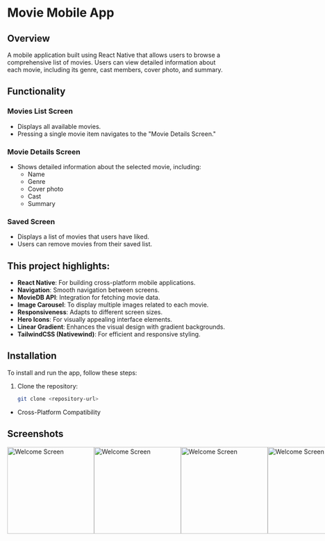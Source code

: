 # Movie Mobile App

## Overview
A mobile application built using React Native that allows users to browse a comprehensive list of movies. Users can view detailed information about each movie, including its genre, cast members, cover photo, and summary.

## Functionality

### Movies List Screen
- Displays all available movies.
- Pressing a single movie item navigates to the "Movie Details Screen."

### Movie Details Screen
- Shows detailed information about the selected movie, including:
  - Name
  - Genre
  - Cover photo
  - Cast
  - Summary

### Saved Screen
- Displays a list of movies that users have liked.
- Users can remove movies from their saved list.

## This project highlights:
- **React Native**: For building cross-platform mobile applications.
- **Navigation**: Smooth navigation between screens.
- **MovieDB API**: Integration for fetching movie data.
- **Image Carousel**: To display multiple images related to each movie.
- **Responsiveness**: Adapts to different screen sizes.
- **Hero Icons**: For visually appealing interface elements.
- **Linear Gradient**: Enhances the visual design with gradient backgrounds.
- **TailwindCSS (Nativewind)**: For efficient and responsive styling.

## Installation
To install and run the app, follow these steps:

1. Clone the repository:
   ```bash
   git clone <repository-url>

- Cross-Platform Compatibility

  
## Screenshots
<div style="display: flex; justify-content: space-between;">
<img src="https://github.com/monsicode/Movie-App/blob/main/imgApp/welcome.jpg" alt="Welcome Screen" width="200"/>
<img src="https://github.com/monsicode/Movie-App/blob/main/imgApp/home.jpeg" alt="Welcome Screen" width="200"/>
<img src="https://github.com/monsicode/Movie-App/blob/main/imgApp/VenomLike.jpg" alt="Welcome Screen" width="200"/>
<img src="https://github.com/monsicode/Movie-App/blob/main/imgApp/liked.jpg" alt="Welcome Screen" width="200"/>
</div>
